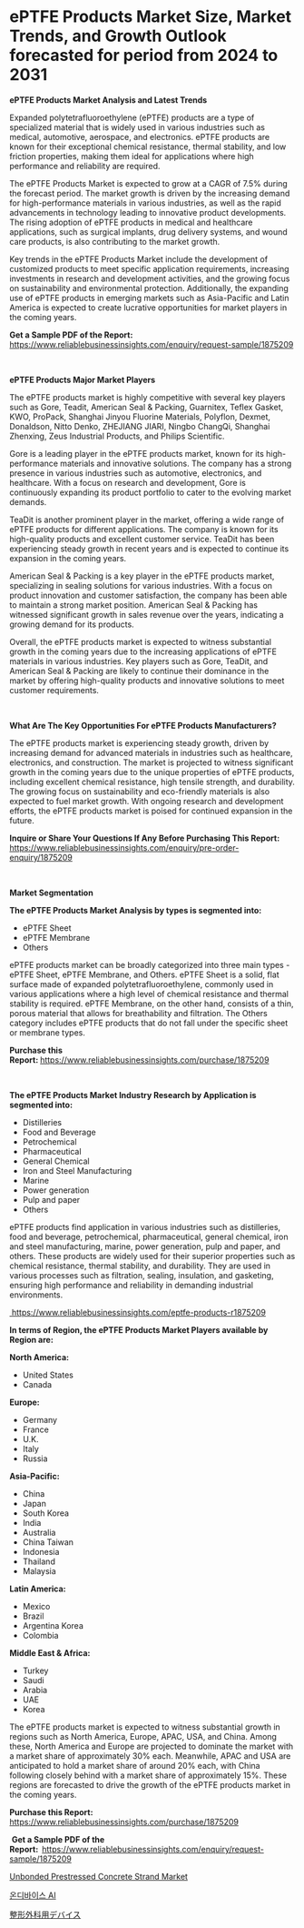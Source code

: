 <p><h1>ePTFE Products Market Size, Market Trends, and Growth Outlook forecasted for period from 2024 to 2031</h1></p><p><strong>ePTFE Products Market Analysis and Latest Trends</strong></p>
<p><p>Expanded polytetrafluoroethylene (ePTFE) products are a type of specialized material that is widely used in various industries such as medical, automotive, aerospace, and electronics. ePTFE products are known for their exceptional chemical resistance, thermal stability, and low friction properties, making them ideal for applications where high performance and reliability are required.</p><p>The ePTFE Products Market is expected to grow at a CAGR of 7.5% during the forecast period. The market growth is driven by the increasing demand for high-performance materials in various industries, as well as the rapid advancements in technology leading to innovative product developments. The rising adoption of ePTFE products in medical and healthcare applications, such as surgical implants, drug delivery systems, and wound care products, is also contributing to the market growth.</p><p>Key trends in the ePTFE Products Market include the development of customized products to meet specific application requirements, increasing investments in research and development activities, and the growing focus on sustainability and environmental protection. Additionally, the expanding use of ePTFE products in emerging markets such as Asia-Pacific and Latin America is expected to create lucrative opportunities for market players in the coming years.</p></p>
<p><strong>Get a Sample PDF of the Report:&nbsp;</strong> <a href="https://www.reliablebusinessinsights.com/enquiry/request-sample/1875209">https://www.reliablebusinessinsights.com/enquiry/request-sample/1875209</a></p>
<p>&nbsp;</p>
<p><strong>ePTFE Products Major Market Players</strong></p>
<p><p>The ePTFE products market is highly competitive with several key players such as Gore, Teadit, American Seal & Packing, Guarnitex, Teflex Gasket, KWO, ProPack, Shanghai Jinyou Fluorine Materials, Polyflon, Dexmet, Donaldson, Nitto Denko, ZHEJIANG JIARI, Ningbo ChangQi, Shanghai Zhenxing, Zeus Industrial Products, and Philips Scientific. </p><p>Gore is a leading player in the ePTFE products market, known for its high-performance materials and innovative solutions. The company has a strong presence in various industries such as automotive, electronics, and healthcare. With a focus on research and development, Gore is continuously expanding its product portfolio to cater to the evolving market demands.</p><p>TeaDit is another prominent player in the market, offering a wide range of ePTFE products for different applications. The company is known for its high-quality products and excellent customer service. TeaDit has been experiencing steady growth in recent years and is expected to continue its expansion in the coming years.</p><p>American Seal & Packing is a key player in the ePTFE products market, specializing in sealing solutions for various industries. With a focus on product innovation and customer satisfaction, the company has been able to maintain a strong market position. American Seal & Packing has witnessed significant growth in sales revenue over the years, indicating a growing demand for its products.</p><p>Overall, the ePTFE products market is expected to witness substantial growth in the coming years due to the increasing applications of ePTFE materials in various industries. Key players such as Gore, TeaDit, and American Seal & Packing are likely to continue their dominance in the market by offering high-quality products and innovative solutions to meet customer requirements.</p></p>
<p>&nbsp;</p>
<p><strong>What Are The Key Opportunities For ePTFE Products Manufacturers?</strong></p>
<p><p>The ePTFE products market is experiencing steady growth, driven by increasing demand for advanced materials in industries such as healthcare, electronics, and construction. The market is projected to witness significant growth in the coming years due to the unique properties of ePTFE products, including excellent chemical resistance, high tensile strength, and durability. The growing focus on sustainability and eco-friendly materials is also expected to fuel market growth. With ongoing research and development efforts, the ePTFE products market is poised for continued expansion in the future.</p></p>
<p><strong>Inquire or Share Your Questions If Any Before Purchasing This Report:</strong> <a href="https://www.reliablebusinessinsights.com/enquiry/pre-order-enquiry/1875209">https://www.reliablebusinessinsights.com/enquiry/pre-order-enquiry/1875209</a></p>
<p>&nbsp;</p>
<p><strong>Market Segmentation</strong></p>
<p><strong>The ePTFE Products Market Analysis by types is segmented into:</strong></p>
<p><ul><li>ePTFE Sheet</li><li>ePTFE Membrane</li><li>Others</li></ul></p>
<p><p>ePTFE products market can be broadly categorized into three main types - ePTFE Sheet, ePTFE Membrane, and Others. ePTFE Sheet is a solid, flat surface made of expanded polytetrafluoroethylene, commonly used in various applications where a high level of chemical resistance and thermal stability is required. ePTFE Membrane, on the other hand, consists of a thin, porous material that allows for breathability and filtration. The Others category includes ePTFE products that do not fall under the specific sheet or membrane types.</p></p>
<p><strong>Purchase this Report:&nbsp;</strong><a href="https://www.reliablebusinessinsights.com/purchase/1875209">https://www.reliablebusinessinsights.com/purchase/1875209</a></p>
<p>&nbsp;</p>
<p><strong>The ePTFE Products Market Industry Research by Application is segmented into:</strong></p>
<p><ul><li>Distilleries</li><li>Food and Beverage</li><li>Petrochemical</li><li>Pharmaceutical</li><li>General Chemical</li><li>Iron and Steel Manufacturing</li><li>Marine</li><li>Power generation</li><li>Pulp and paper</li><li>Others</li></ul></p>
<p><p>ePTFE products find application in various industries such as distilleries, food and beverage, petrochemical, pharmaceutical, general chemical, iron and steel manufacturing, marine, power generation, pulp and paper, and others. These products are widely used for their superior properties such as chemical resistance, thermal stability, and durability. They are used in various processes such as filtration, sealing, insulation, and gasketing, ensuring high performance and reliability in demanding industrial environments.</p></p>
<p><a href="https://www.reliablebusinessinsights.com/eptfe-products-r1875209">&nbsp;https://www.reliablebusinessinsights.com/eptfe-products-r1875209</a></p>
<p><strong>In terms of Region, the ePTFE Products Market Players available by Region are:</strong></p>
<p>
    <p> <strong> North America: </strong>
        <ul>
            <li>United States</li>
            <li>Canada</li>
        </ul>
        </p> 
    <p> <strong> Europe: </strong>
        <ul>
            <li>Germany</li>
            <li>France</li>
            <li>U.K.</li>
            <li>Italy</li>
            <li>Russia</li>
        </ul>
        </p> 
    <p> <strong> Asia-Pacific: </strong>
        <ul>
            <li>China</li>
            <li>Japan</li>
            <li>South Korea</li>
            <li>India</li>
            <li>Australia</li>
            <li>China Taiwan</li>
            <li>Indonesia</li>
            <li>Thailand</li>
            <li>Malaysia</li>
        </ul>
        </p> 
    <p> <strong> Latin America: </strong>
        <ul>
            <li>Mexico</li>
            <li>Brazil</li>
            <li>Argentina Korea</li>
            <li>Colombia</li>
        </ul>
        </p> 
    <p> <strong> Middle East & Africa: </strong>
        <ul>
            <li>Turkey</li>
            <li>Saudi</li>
            <li>Arabia</li>
            <li>UAE</li>
            <li>Korea</li>
        </ul>
    </p>
    </p>
<p><p>The ePTFE products market is expected to witness substantial growth in regions such as North America, Europe, APAC, USA, and China. Among these, North America and Europe are projected to dominate the market with a market share of approximately 30% each. Meanwhile, APAC and USA are anticipated to hold a market share of around 20% each, with China following closely behind with a market share of approximately 15%. These regions are forecasted to drive the growth of the ePTFE products market in the coming years.</p></p>
<p><strong>Purchase this Report: </strong><a href="https://www.reliablebusinessinsights.com/purchase/1875209">https://www.reliablebusinessinsights.com/purchase/1875209</a></p>
<p>&nbsp;<strong>Get a Sample PDF of the Report:&nbsp;&nbsp;</strong><a href="https://www.reliablebusinessinsights.com/enquiry/request-sample/1875209">https://www.reliablebusinessinsights.com/enquiry/request-sample/1875209</a></p>
<p><strong></strong></p>
<p><p><a href="https://github.com/mharielmesa/Market-Research-Report-List-3/blob/main/unbonded-prestressed-concrete-strand-market.md">Unbonded Prestressed Concrete Strand Market</a></p><p><a href="https://github.com/Edwards13Jessica/Market-Research-Report-List-1/blob/main/1043907144818.md">온디바이스 AI</a></p><p><a href="https://github.com/lababdou/Market-Research-Report-List-4/blob/main/1663262138690.md">整形外科用デバイス</a></p></p>